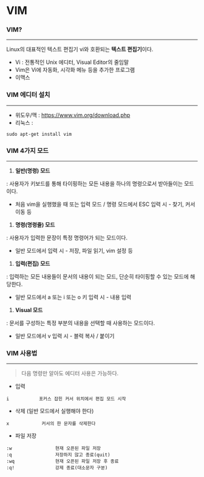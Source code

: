 # VIM

### VIM?

---

Linux의 대표적인 텍스트 편집기 vi와 호환되는 **텍스트 편집기**이다.

- Vi : 전통적인 Unix 에디터, Visual Editor의 줄임말
- Vim은 Vi에 자동화, 시각화 메뉴 등을 추가한 프로그램
- 이맥스

### VIM 에디터 설치

---

- 위도우/맥 : https://www.vim.org/download.php
- 리눅스 :

```less
sudo apt-get install vim
```

### VIM 4가지 모드

---

1. **일반(명령) 모드**

: 사용자가 키보드를 통해 타이핑하는 모든 내용을 하나의 명령으로서 받아들이는 모드이다.

- 처음 vim을 실행했을 때 또는 입력 모드 / 명령 모드에서 ESC 입력 시 - 찾기, 커서 이동 등

1. **명령(명령줄) 모드**

: 사용자가 입력한 문장이 특정 명령어가 되는 모드이다.

- 일반 모드에서 입력 시 - 저장, 파일 읽기, vim 설정 등

1. **입력(편집) 모드**

: 입력하는 모든 내용들이 문서의 내용이 되는 모드, 단순히 타이핑할 수 있는 모드에 해당한다.

- 일반 모드에서 a 또는 i 또는 o 키 입력 시 - 내용 입력

1. **Visual 모드**

: 문서를 구성하는 특정 부분의 내용을 선택할 때 사용하는 모드이다.

- 일반 모드에서 v 입력 시 - 블럭 복사 / 붙이기

### VIM 사용법

---

> 다음 명령만 알아도 에디터 사용은 가능하다.

- 입력

```less
i           포커스 잡힌 커서 위치에서 편집 모드 시작
```

- 삭제 (일반 모드에서 실행해야 한다)

```less
x            커서의 한 문자를 삭제한다
```

- 파일 저장

```less
:w                현재 오픈된 파일 저장
:q                저장하지 않고 종료(quit)
:wq               현재 오픈된 파일 저장 후 종료
:q!               강제 종료(대소문자 구분)
```
